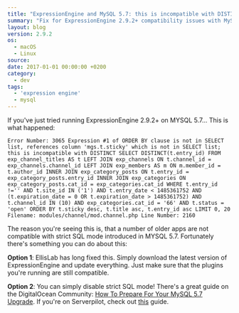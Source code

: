 ```yaml
---
title: "ExpressionEngine and MySQL 5.7: this is incompatible with DISTINCT"
summary: "Fix for ExpressionEngine 2.9.2+ compatibility issues with MySQL 5.7's stricter DISTINCT clause requirements."
layout: blog
version: 2.9.2
os:
  - macOS
  - Linux
source:
date: 2017-01-01 00:00:00 +0200
category:
  - dev
tags:
  - 'expression engine'
  - mysql
---
```


If you've just tried running ExpressionEngine 2.9.2+ on MYSQL 5.7... This is what happened:

`Error Number: 3065
Expression #1 of ORDER BY clause is not in SELECT list, references column 'mgs.t.sticky' which is not in SELECT list; this is incompatible with DISTINCT
SELECT DISTINCT(t.entry_id) FROM exp_channel_titles AS t LEFT JOIN exp_channels ON t.channel_id = exp_channels.channel_id LEFT JOIN exp_members AS m ON m.member_id = t.author_id INNER JOIN exp_category_posts ON t.entry_id = exp_category_posts.entry_id INNER JOIN exp_categories ON exp_category_posts.cat_id = exp_categories.cat_id WHERE t.entry_id !='' AND t.site_id IN ('1') AND t.entry_date < 1485361752 AND (t.expiration_date = 0 OR t.expiration_date > 1485361752) AND t.channel_id IN (10) AND exp_categories.cat_id = '66' AND t.status = 'open' ORDER BY t.sticky desc, t.title asc, t.entry_id asc LIMIT 0, 20
Filename: modules/channel/mod.channel.php
Line Number: 2160`

The reason you're seeing this is, that a number of older apps are not compatible with strict SQL mode introduced in MYSQL 5.7. Fortunately there's something you can do about this:

__Option 1__: EllisLab has long fixed this. Simply download the latest version of ExpressionEngine and update everything. Just make sure that the plugins you're running are still compatible.

__Option 2__: You can simply disable strict SQL mode! There's a great guide on the DigitalOcean Community: [How To Prepare For Your MySQL 5.7 Upgrade](https://www.digitalocean.com/community/tutorials/how-to-prepare-for-your-mysql-5-7-upgrade). If you're on Serverpilot, check out [this](https://serverpilot.io/community/articles/how-to-disable-strict-mode-in-mysql-5-7.html) guide.
